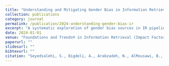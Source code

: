 ```yaml
---
title: "Understanding and Mitigating Gender Bias in Information Retrieval Systems"
collection: publications
category: journal
permalink: /publication/2024-understanding-gender-bias-ir
excerpt: "A systematic exploration of gender bias sources in IR pipelines and mitigation strategies across benchmarks."
date: 2024-01-01
venue: "Foundations and Trends® in Information Retrieval (Impact Factor: 10.4)"
paperurl: ""
slidesurl: ""
bibtexurl: ""
citation: "Seyedsalehi, S., Bigdeli, A., Arabzadeh, N., AlMousawi, B., Marshall, Z., Zihayat, M., & Bagheri, E. (2024). Understanding and Mitigating Gender Bias in Information Retrieval Systems. <i>Foundations and Trends® in Information Retrieval</i>."
---
```

